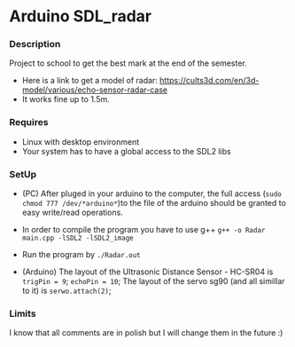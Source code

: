 # Arduino SDL_radar 

### Description
Project to school to get the best mark at the end of the semester. 
- Here is a link to get a model of radar:
 https://cults3d.com/en/3d-model/various/echo-sensor-radar-case
- It works fine up to 1.5m.


### Requires
- Linux with desktop environment
- Your system has to have a global access to the SDL2 libs


### SetUp
- (PC) After pluged in your arduino to the computer, the full access (`sudo chmod 777 /dev/*arduino*`)to the file of the arduino should be granted
to easy write/read operations.
- In order to compile the program you have to use g++ `g++ -o Radar main.cpp -lSDL2 -lSDL2_image`
- Run the program by `./Radar.out`


- (Arduino) 
The layout of the Ultrasonic Distance Sensor - HC-SR04 is `trigPin = 9`; `echoPin = 10`;
The layout of the servo sg90 (and all simillar to it) is `serwo.attach(2)`;


### Limits
I know that all comments are in polish but I will change them in the future :)
